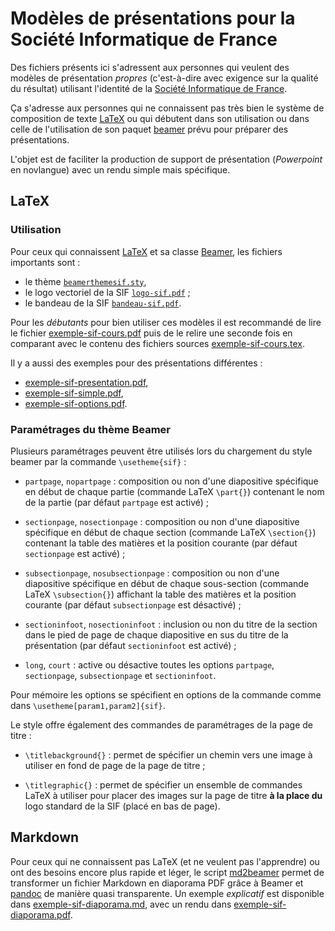 # Modèles de présentations pour la Société Informatique de France

Des fichiers présents ici s'adressent aux personnes qui veulent des
modèles de présentation *propres* (c'est-à-dire avec exigence sur la
qualité du résultat) utilisant l'identité de la [Société Informatique
de France](https://www.societe-informatique-de-francefr).

Ça s'adresse aux personnes qui ne connaissent pas très bien le système
de composition de texte [LaTeX](https://www.latex-project.org) ou qui
débutent dans son utilisation ou dans celle de l'utilisation de son
paquet [beamer](https://github.com/josephwright/beamer) prévu pour
préparer des présentations.

L'objet est de faciliter la production de support de présentation
(*Powerpoint* en novlangue) avec un rendu simple mais spécifique.

## LaTeX

### Utilisation

Pour ceux qui connaissent [LaTeX](http://www.latex-project.org) et sa
classe [Beamer](https://github.com/josephwright/beamer), les fichiers
importants sont :

- le thème [`beamerthemesif.sty`](etc/beamerthemesif.sty),
- le logo vectoriel de la SIF [`logo-sif.pdf`](img/logo-sif.pdf) ;
- le bandeau de la SIF [`bandeau-sif.pdf`](img/bandeau-sif.pdf).

Pour les *débutants* pour bien utiliser ces modèles il est recommandé
de lire le fichier [exemple-sif-cours.pdf](exemple-sif-cours.pdf) puis
de le relire une seconde fois en comparant avec le contenu des
fichiers sources [exemple-sif-cours.tex](exemple-sif-cours.tex).

Il y a aussi des exemples pour des présentations différentes :

- [exemple-sif-presentation.pdf](exemple-sif-presentation.pdf),
- [exemple-sif-simple.pdf](exemple-sif-exemple.pdf),
- [exemple-sif-options.pdf](exemple-sif-options.pdf).

### Paramétrages du thème Beamer

Plusieurs paramétrages peuvent être utilisés lors du chargement du
style beamer par la commande `\usetheme{sif}` :

- `partpage`, `nopartpage` : composition ou non d'une diapositive
  spécifique en début de chaque partie (commande LaTeX `\part{}`)
  contenant le nom de la partie (par défaut `partpage` est activé) ;

- `sectionpage`, `nosectionpage` : composition ou non d'une
  diapositive spécifique en début de chaque section (commande LaTeX
  `\section{}`) contenant la table des matières et la position
  courante (par défaut `sectionpage` est activé) ;

- `subsectionpage`, `nosubsectionpage` : composition ou non d'une
  diapositive spécifique en début de chaque sous-section (commande
  LaTeX `\subsection{}`) affichant la table des matières et la
  position courante (par défaut `subsectionpage` est désactivé) ;

- `sectioninfoot`, `nosectioninfoot` : inclusion ou non du titre de la
  section dans le pied de page de chaque diapositive en sus du titre
  de la présentation (par défaut `sectioninfoot` est activé) ;

- `long`, `court` : active ou désactive toutes les options `partpage`,
  `sectionpage`, `subsectionpage` et `sectioninfoot`.
 
Pour mémoire les options se spécifient en options de la commande comme
dans `\usetheme[param1,param2]{sif}`.

Le style offre également des commandes de paramétrages de la page de
titre :

- `\titlebackground{}` : permet de spécifier un chemin vers une image
  à utiliser en fond de page de la page de titre ;

- `\titlegraphic{}` : permet de spécifier un ensemble de commandes
  LaTeX à utiliser pour placer des images sur la page de titre **à la
  place du** logo standard de la SIF (placé en bas de page).
  
## Markdown

Pour ceux qui ne connaissent pas LaTeX (et ne veulent pas l'apprendre)
ou ont des besoins encore plus rapide et léger, le script
[md2beamer](bin/md2beamer) permet de transformer un fichier Markdown
en diaporama PDF grâce à Beamer et [pandoc](https://pandoc.org) de
manière quasi transparente. Un exemple *explicatif* est disponible
dans [exemple-sif-diaporama.md](exemple-sif-diaporama.md), avec un
rendu dans [exemple-sif-diaporama.pdf](exemple-sif-diaporama.pdf).
